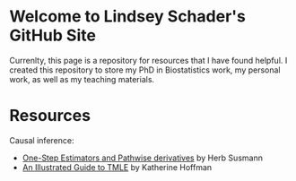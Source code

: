# Welcome to Lindsey Schader's GitHub Site
Currenlty, this page is a repository for resources that I have found helpful. I created this repository to store my PhD in Biostatistics work, my personal work, as well as my teaching materials.

# Resources

Causal inference:

* [One-Step Estimators and Pathwise derivatives](https://observablehq.com/@herbps10/one-step-estimators-and-pathwise-derivatives) by Herb Susmann
* [An Illustrated Guide to TMLE](https://www.khstats.com/blog/tmle/tutorial/) by Katherine Hoffman


